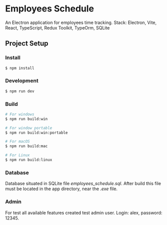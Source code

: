 # Employees Schedule

An Electron application for employees time tracking.
Stack: Electron, Vite, React, TypeScript, Redux Toolkit, TypeOrm, SQLite

## Project Setup

### Install

```bash
$ npm install
```

### Development

```bash
$ npm run dev
```

### Build

```bash
# For windows
$ npm run build:win

# For window portable
$ npm run build:win:portable

# For macOS
$ npm run build:mac

# For Linux
$ npm run build:linux
```

### Database

Database situated in SQLite file *employees_schedule.sql*. After build this file must be located in the app directory, near the *.exe* file.

### Admin

For test all available features created test admin user. Login: alex, password: 12345.
